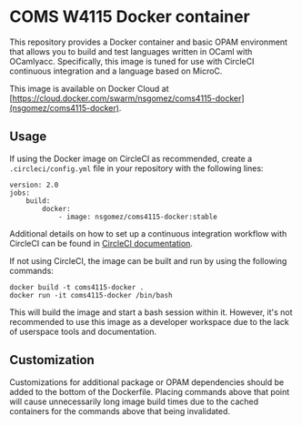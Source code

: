 # COMS W4115 Docker container

This repository provides a Docker container and basic OPAM environment that
allows you to build and test languages written in OCaml with OCamlyacc.
Specifically, this image is tuned for use with CircleCI continuous integration
and a language based on MicroC.

This image is available on Docker Cloud at
[https://cloud.docker.com/swarm/nsgomez/coms4115-docker](nsgomez/coms4115-docker).

## Usage

If using the Docker image on CircleCI as recommended, create a
`.circleci/config.yml` file in your repository with the following lines:

```
version: 2.0
jobs:
    build:
        docker:
            - image: nsgomez/coms4115-docker:stable
```

Additional details on how to set up a continuous integration workflow with
CircleCI can be found in [CircleCI documentation](https://circleci.com/docs/2.0/).

If not using CircleCI, the image can be built and run by using the following
commands:

```
docker build -t coms4115-docker .
docker run -it coms4115-docker /bin/bash
```

This will build the image and start a bash session within it. However, it's not
recommended to use this image as a developer workspace due to the lack of
userspace tools and documentation.

## Customization

Customizations for additional package or OPAM dependencies should be added to
the bottom of the Dockerfile. Placing commands above that point will cause
unnecessarily long image build times due to the cached containers for the
commands above that being invalidated.
